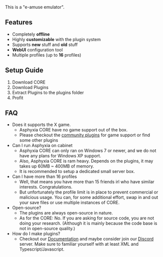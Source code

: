 This is a "e-amuse emulator".

## Features
- Completely **offline**
- Highly **customizable** with the plugin system
- Supports **new** stuff and **old** stuff
- **WebUI** configuration tool
- Multiple profiles (up to **16** profiles)

## Setup Guide
1. Download CORE
2. Download Plugins
3. Extract Plugins to the plugins folder
4. Profit

## FAQ
- Does it supports the X game.
  - Asphyxia CORE have no game support out of the box.
  - Please checkout the [community plugins](https://github.com/asphyxia-core/plugins) for game support or find some other plugins
- Can I run Asphyxia on cabinet
  - Asphyxia CORE can only ran on Windows 7 or newer, and we do not have any plans for Windows XP support.
  - Also, Asphyxia CORE is ram heavy. Depends on the plugins, it may takes up 60MB ~ 400MB of memory.
  - It is recommended to setup a dedicated small server box.
- Can I have more than 16 profiles
  - Well, that means you have more than 15 friends irl who have similar interests. Congratulations.
  - But unfortunately the profile limit is in place to prevent commercial or malicious usage. You can, for some additional effort, swap in and out your save files or use multiple instances of CORE.
- Open-source?
  - The plugins are always open-source in nature.
  - As for the CORE: No. If you are asking for source code, you are not doing your research. (Although it is mainly because the code base is not in open-source quality.)
- How do I make plugins?
  - Checkout our [Documentation](https://asphyxia-core.github.io/typedoc/) and maybe consider join our [Discord](https://discord.gg/3TW3BDm) server. Make sure to familiar yourself with at least XML and Typescript/Javascript.

